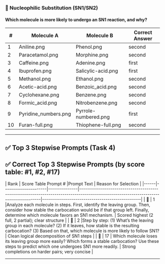 ### 🥉 Nucleophilic Substitution (SN1/SN2)

#### Which molecule is more likely to undergo an SN1 reaction, and why?

| # | Molecule A             | Molecule B           | Correct Answer |
|------|------------------------|----------------------|----------------|
| 1    | Aniline.png            | Phenol.png           | second         |
| 2    | Paracetamol.png        | Morphine.png         | second         |
| 3    | Caffeine.png           | Adenine.png          | first          |
| 4    | Ibuprofen.png          | Salicylic-acid.png   | first          |
| 5    | Methanol.png           | Ethanol.png          | second         |
| 6    | Acetic-acid.png        | Benzoic_acid.png     | second         |
| 7    | Cyclohexane.png        | Benzene.png          | second         |
| 8    | Formic_acid.png        | Nitrobenzene.png     | second         |
| 9    | Pyridine_numbers.png   | Pyrrole-numbered.png | first          |
| 10   | Furan-full.png         | Thiophene-full.png   | second         |

---

## ✅ Top 3 Stepwise Prompts (Task 4)
## ✅ Correct Top 3 Stepwise Prompts (by score table: #1, #2, #17)

| Rank | Score Table Prompt # |Prompt Text                                                                                                                           | Reason for Selection                             |
|------|----------------------|---------------|----------------------------------------------------------------------------------------------------------------------------------------|--------------------------------------------------|
| 🥇   | 1                    |Analyze each molecule in steps. First, identify the leaving group. Then, consider how stable the carbocation would be if that group left. Finally, determine which molecule favors an SN1 mechanism. | Scored highest (2 full, 2 partial); clear structure |
| 🥈   | 2                    |Step by step: (1) What’s the leaving group in each molecule? (2) If it leaves, how stable is the resulting carbocation? (3) Based on that, which molecule is more likely to follow SN1? | Clean logical decomposition of SN1 steps         |
| 🥉   | 17                   |  Which molecule loses its leaving group more easily? Which forms a stable carbocation? Use these steps to predict which one undergoes SN1 more readily. | Strong completions on harder pairs; very concise |

---

